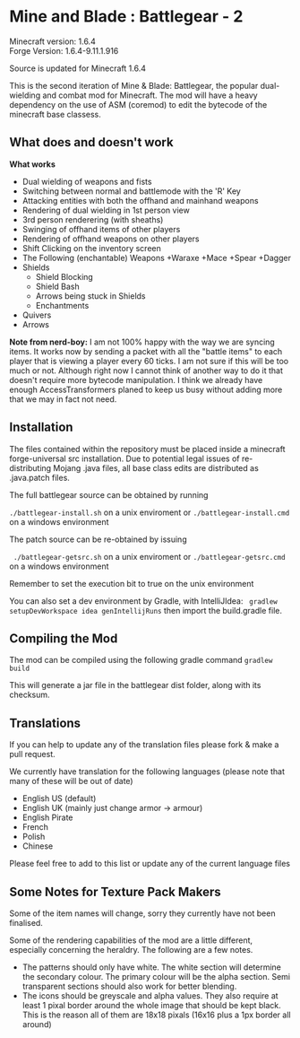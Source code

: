 Mine and Blade : Battlegear - 2
===============================
	
Minecraft version: 1.6.4  
Forge Version: 1.6.4-9.11.1.916  

Source is updated for Minecraft 1.6.4

This is the second iteration of Mine & Blade: Battlegear, the popular dual-wielding and combat mod for Minecraft.
The mod will have a heavy dependency on the use of ASM (coremod) to edit the bytecode of the minecraft base classess. 

What does and doesn't work
--------------------------
**What works**
* Dual wielding of weapons and fists
* Switching between normal and battlemode with the 'R' Key
* Attacking entities with both the offhand and mainhand weapons
* Rendering of dual wielding in 1st person view
* 3rd person renderering (with sheaths)
* Swinging of offhand items of other players
* Rendering of offhand weapons on other players
* Shift Clicking on the inventory screen
* The Following (enchantable) Weapons
    +Waraxe
    +Mace
    +Spear
    +Dagger
* Shields
    + Shield Blocking
    + Shield Bash
    + Arrows being stuck in Shields
    + Enchantments
* Quivers
* Arrows

**Note from nerd-boy:** I am not 100% happy with the way we are syncing items. It works now by sending a packet with all the "battle items" to each player that is viewing a player every 60 ticks. I am not sure if this will be too much or not. Although right now I cannot think of another way to do it that doesn't require more bytecode manipulation. I think we already have enough AccessTransformers planed to keep us busy without adding more that we may in fact not need.


Installation
-----------
The files contained within the repository must be placed inside a minecraft forge-universal src installation.
Due to potential legal issues of re-distributing Mojang .java files, all base class edits are distributed as .java.patch files.

The full battlegear source can be obtained by running

``./battlegear-install.sh``
on a unix enviroment or
``./battlegear-install.cmd``
on a windows environment

The patch source can be re-obtained by issuing

`` ./battlegear-getsrc.sh``
on a unix enviroment or
``./battlegear-getsrc.cmd``
on a windows environment

Remember to set the execution bit to true on the unix environment

You can also set a dev environment by Gradle, with IntelliJIdea:
`` gradlew setupDevWorkspace idea genIntellijRuns``
then import the build.gradle file.

Compiling the Mod
-----------------
The mod can be compiled using the following gradle command
``gradlew build``

This will generate a jar file in the battlegear dist folder, along with its checksum.


Translations
------------
If you can help to update any of the translation files please fork & make a pull request.

We currently have translation for the following languages (please note that many of these will be out of date)
* English US (default)
* English UK (mainly just change armor -> armour)
* English Pirate
* French
* Polish
* Chinese 

Please feel free to add to this list or update any of the current language files




Some Notes for Texture Pack Makers
----------------------------------

Some of the item names will change, sorry they currently have not been finalised.

Some of the rendering capabilities of the mod are a little different, especially concerning the heraldry. The following are a few notes.
* The patterns should only have white. The white section will determine the secondary colour. The primary colour will be the alpha section. Semi transparent sections should also work for better blending.
* The icons should be greyscale and alpha values. They also require at least 1 pixal border around the whole image that should be kept black. This is the reason all of them are 18x18 pixals (16x16 plus a 1px border all around)

